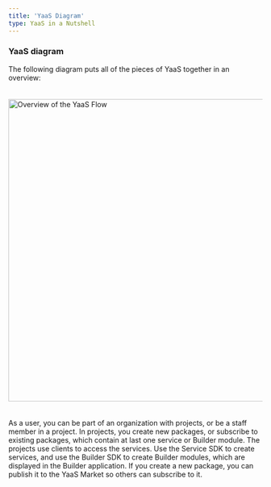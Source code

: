 ```yaml
---
title: 'YaaS Diagram'
type: YaaS in a Nutshell
---
```


### YaaS diagram

The following diagram puts all of the pieces of YaaS together in an overview:

<img src="img/YaaS_flow.png" class="img-click-modal" alt="Overview of the YaaS Flow" width="600" vspace="20">

As a user, you can be part of an organization with projects, or be a staff member in a project. In projects, you create new packages, or subscribe to existing packages, which contain at last one service or Builder module. The projects use clients to access the services. Use the Service SDK to create services, and use the Builder SDK to create Builder modules, which are displayed in the Builder application. If you create a new package, you can publish it to the YaaS Market so others can subscribe to it.
